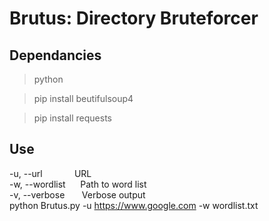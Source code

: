 # Brutus: Directory Bruteforcer
## Dependancies
<blockquote>python</blockquote>
<blockquote>pip install beutifulsoup4</blockquote>
<blockquote>pip install requests</blockquote>

## Use
-u, --url           &nbsp;&nbsp;&nbsp;&nbsp;&nbsp;&nbsp;&nbsp;&nbsp;&nbsp;&nbsp;&nbsp;&nbsp;URL  
-w, --wordlist      &nbsp;&nbsp;&nbsp;&nbsp;&nbsp;Path to word&nbsp;list  
-v, --verbose       &nbsp;&nbsp;&nbsp;&nbsp;&nbsp;&nbsp;Verbose output  
python Brutus.py -u https://www.google.com -w wordlist.txt
